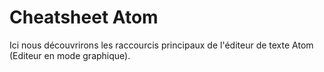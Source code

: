 # Cheatsheet Atom
Ici nous découvrirons les raccourcis principaux de l'éditeur de texte Atom (Editeur en mode graphique).
